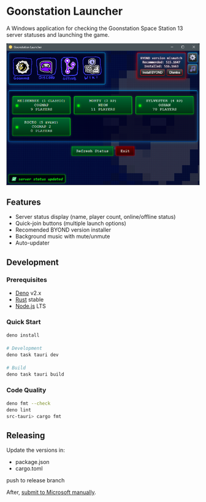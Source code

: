 # Goonstation Launcher

A Windows application for checking the Goonstation Space Station 13 server
statuses and launching the game.

![alt text](.github/readme.png)

## Features

- Server status display (name, player count, online/offline status)
- Quick-join buttons (multiple launch options)
- Recomended BYOND version installer
- Background music with mute/unmute
- Auto-updater

## Development

### Prerequisites

- [Deno](https://deno.com/) v2.x
- [Rust](https://www.rust-lang.org/) stable
- [Node.js](https://nodejs.org/) LTS

### Quick Start

```bash
deno install

# Development
deno task tauri dev

# Build
deno task tauri build
```

### Code Quality

```bash
deno fmt --check
deno lint
src-tauri> cargo fmt
```

## Releasing

Update the versions in:

- package.json
- cargo.toml

push to release branch

After, [submit to Microsoft manually](https://www.microsoft.com/en-us/wdsi/filesubmission).
